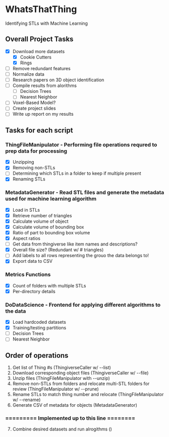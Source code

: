 # WhatsThatThing
Identifying STLs with Machine Learning

## Overall Project Tasks
- [x] Download more datasets
  - [x] Cookie Cutters
  - [x] Rings
- [ ] Remove redundant features
- [ ] Normalize data
- [ ] Research papers on 3D object identification
- [ ] Compile results from alorithms
  - [ ] Decision Trees
  - [ ] Nearest Neighbor
- [ ] Voxel-Based Model?
- [ ] Create project slides
- [ ] Write up report on my results

## Tasks for each script
### ThingFileManipulator - Performing file operations requred to prep data for processing

- [x] Unzipping
- [x] Removing non-STLs
- [ ] Determining which STLs in a folder to keep if multiple present
- [x] Renaming STLs

### MetadataGenerator - Read STL files and generate the metadata used for machine learning algorithm
- [x] Load in STLs
- [x] Retrieve number of triangles
- [x] Calculate volume of object
- [x] Calculate volume of bounding box
- [x] Ratio of part to bounding box volume
- [x] Aspect ratios
- [ ] Get data from thingiverse like item names and descriptions?
- [x] Overall file size? (Redundant w/ # triangles)
- [ ] Add labels to all rows representing the grouo the data belongs to!
- [x] Export data to CSV

### Metrics Functions
- [x] Count of folders with multiple STLs
- [x] Per-directory details

### DoDataScience - Frontend for applying different algorithms to the data
- [x] Load hardcoded datasets
- [x] Training/testing partitions
- [ ] Decision Trees
- [ ] Nearest Neighbor

## Order of operations
1. Get list of Thing #s (ThingiverseCaller w/ --list)
2. Download corresponding object files (ThingiverseCaller w/ --file)
3. Unzip files (ThingFileManipulator with --unzip)
4. Remove non-STLs from folders and relocate multi-STL folders for review (ThingFileManipulator w/ --prune)
5. Rename STLs to match thing number and relocate (ThingFileManipulator w/ --rename)
6. Generate CSV of metadata for objects (MetadataGenerator)
### ========= Implemented up to this line ========
7. Combine desired datasets and run alrogithms ()
